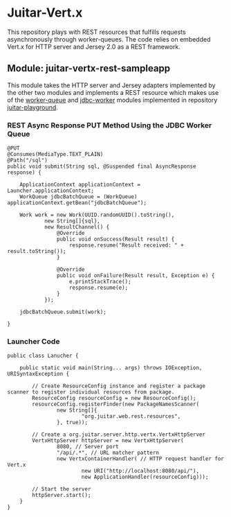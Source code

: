 Juitar-Vert.x
=============
This repository plays with REST resources that fulfills requests asynchronously through worker-queues.
The code relies on embedded Vert.x for HTTP server and Jersey 2.0 as a REST framework.

Module: juitar-vertx-rest-sampleapp
-----------------------------------
This module takes the HTTP server and Jersey adapters implemented by the other two modules and implements a REST resource
 which makes use of the [worker-queue](https://github.com/sha1n/juitar-playground/tree/master/core/worker-queue) and
 [jdbc-worker](https://github.com/sha1n/juitar-playground/tree/master/core/jdbc-worker) modules implemented in repository
 [juitar-playground](https://github.com/sha1n/juitar-playground).

### REST Async Response PUT Method Using the JDBC Worker Queue

    @PUT
    @Consumes(MediaType.TEXT_PLAIN)
    @Path("/sql")
    public void submit(String sql, @Suspended final AsyncResponse response) {

        ApplicationContext applicationContext = Launcher.applicationContext;
        WorkQueue jdbcBatchQueue = (WorkQueue) applicationContext.getBean("jdbcBatchQueue");

        Work work = new Work(UUID.randomUUID().toString(),
                new String[]{sql},
                new ResultChannel() {
                    @Override
                    public void onSuccess(Result result) {
                        response.resume("Result received: " + result.toString());
                    }

                    @Override
                    public void onFailure(Result result, Exception e) {
                        e.printStackTrace();
                        response.resume(e);
                    }
                });

        jdbcBatchQueue.submit(work);

    }


### Launcher Code

    public class Lanucher {

        public static void main(String... args) throws IOException, URISyntaxException {

            // Create ResourceConfig instance and register a package scanner to register individual resources from package.
            ResourceConfig resourceConfig = new ResourceConfig();
            resourceConfig.registerFinder(new PackageNamesScanner(
                    new String[]{
                            "org.juitar.web.rest.resources",
                    }, true));

            // Create a org.juitar.server.http.vertx.VertxHttpServer
            VertxHttpServer httpServer = new VertxHttpServer(
                    8080, // Server port
                    "/api/.*", // URL matcher pattern
                    new VertxContainerHandler( // HTTP request handler for Vert.x
                            new URI("http://localhost:8080/api/"),
                            new ApplicationHandler(resourceConfig)));

            // Start the server
            httpServer.start();
        }
    }
